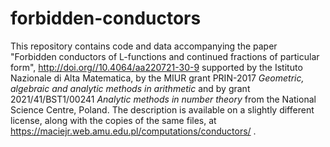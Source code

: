 # forbidden-conductors
This repository contains code and data accompanying the paper "Forbidden conductors of L-functions and continued fractions of particular form", http://doi.org//10.4064/aa220721-30-9 supported by the Istituto Nazionale di Alta Matematica, by the MIUR grant PRIN-2017 _Geometric, algebraic and analytic methods in arithmetic_ and by grant 2021/41/BST1/00241 _Analytic methods in number theory_ from the National Science Centre, Poland.
The description is available on a slightly different license, along with the copies of the same files, at https://maciejr.web.amu.edu.pl/computations/conductors/ .
